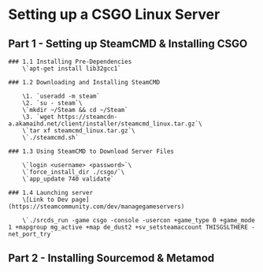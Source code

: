 # Setting up a CSGO Linux Server

## Part 1 - Setting up SteamCMD & Installing CSGO

	### 1.1 Installing Pre-Dependencies 
		\`apt-get install lib32gcc1`

	### 1.2 Downloading and Installing SteamCMD

		\1. `useradd -m steam`
		\2. `su - steam`\
		\`mkdir ~/Steam && cd ~/Steam`
		\3. `wget https://steamcdn-a.akamaihd.net/client/installer/steamcmd_linux.tar.gz`\
		\`tar xf steamcmd_linux.tar.gz`\
		\`./steamcmd.sh`

	### 1.3 Using SteamCMD to Download Server Files

		\`login <username> <password>`\
		\`force_install_dir ./csgo/`\
		\`app_update 740 validate`

	### 1.4 Launching server
		\[Link to Dev page](https://steamcommunity.com/dev/managegameservers)

		\`./srcds_run -game csgo -console -usercon +game_type 0 +game_mode 1 +mapgroup mg_active +map de_dust2 +sv_setsteamaccount THISGSLTHERE -net_port_try`

## Part 2 - Installing Sourcemod & Metamod

